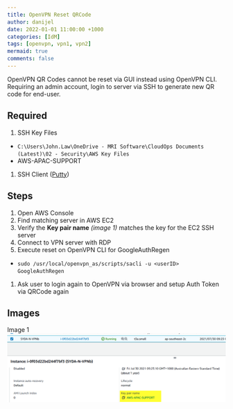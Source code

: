 ```yaml
---
title: OpenVPN Reset QRCode
author: danijel
date: 2022-01-01 11:00:00 +1000
categories: [IdM]
tags: [openvpn, vpn1, vpn2]
mermaid: true
comments: false
---
```

OpenVPN QR Codes cannot be reset via GUI instead using OpenVPN CLI. Requiring an admin account, login to server via SSH to generate new QR code for end-user.

## Required
1. SSH Key Files
  - <code>C:\Users\John.Law\OneDrive - MRI Software\CloudOps Documents (Latest)\02 - Security\AWS Key Files</code>
  - AWS-APAC-SUPPORT
1. SSH Client ([Putty](/downloads/putty.html))

## Steps
1. Open AWS Console
1. Find matching server in AWS EC2
1. Verify the **Key pair name** _(image 1)_ matches the key for the EC2 SSH server
1. Connect to VPN server with RDP
1. Execute reset on OpenVPN CLI for GoogleAuthRegen
  - <code>sudo /usr/local/openvpn_as/scripts/sacli -u &lt;userID&gt; GoogleAuthRegen</code>
1. Ask user to login again to OpenVPN via browser and setup Auth Token via QRCode again


## Images
Image 1
![Image 1](/assets/img/2022-01-01-openvpn-reset-qrcode-01.png)
